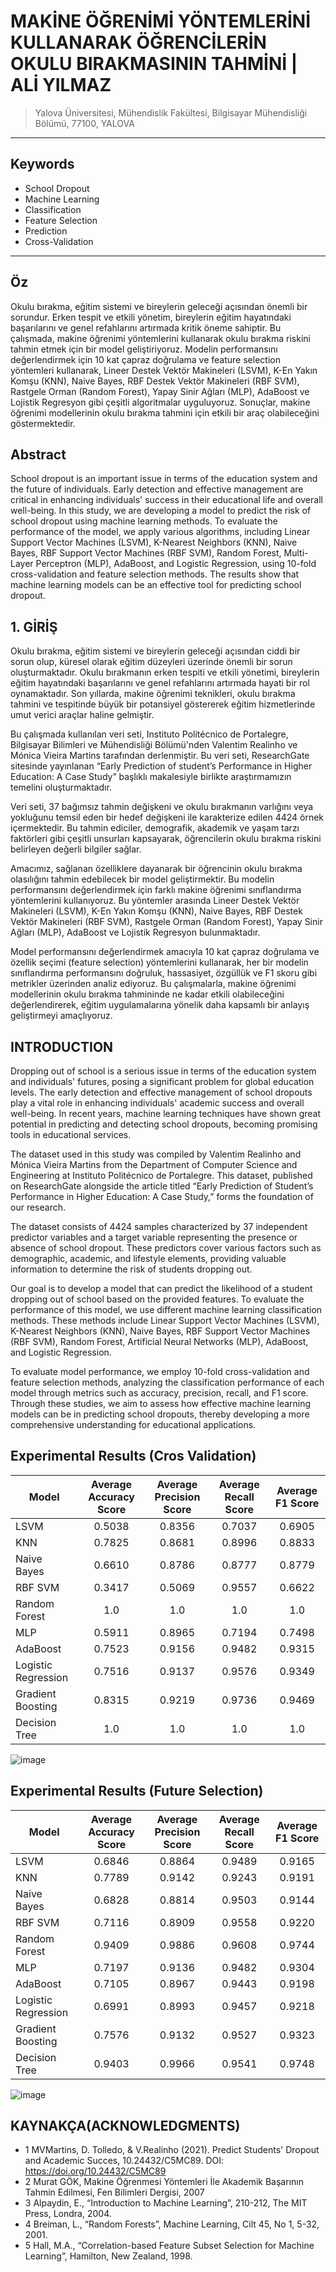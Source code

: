 # MAKİNE ÖĞRENİMİ YÖNTEMLERİNİ KULLANARAK ÖĞRENCİLERİN OKULU BIRAKMASININ TAHMİNİ | ALİ YILMAZ
> Yalova Üniversitesi, Mühendislik Fakültesi, Bilgisayar Mühendisliği Bölümü, 77100, YALOVA
---
## Keywords
* School Dropout
* Machine Learning
* Classification
* Feature Selection
* Prediction
* Cross-Validation
---
## Öz
Okulu bırakma, eğitim sistemi ve bireylerin geleceği açısından önemli bir sorundur. Erken tespit ve etkili yönetim, bireylerin eğitim hayatındaki başarılarını ve genel refahlarını artırmada kritik öneme sahiptir. Bu çalışmada, makine öğrenimi yöntemlerini kullanarak okulu bırakma riskini tahmin etmek için bir model geliştiriyoruz. Modelin performansını değerlendirmek için 10 kat çapraz doğrulama ve feature selection yöntemleri kullanarak, Lineer Destek Vektör Makineleri (LSVM), K-En Yakın Komşu (KNN), Naive Bayes, RBF Destek Vektör Makineleri (RBF SVM), Rastgele Orman (Random Forest), Yapay Sinir Ağları (MLP), AdaBoost ve Lojistik Regresyon gibi çeşitli algoritmalar uyguluyoruz. Sonuçlar, makine öğrenimi modellerinin okulu bırakma tahmini için etkili bir araç olabileceğini göstermektedir.

## Abstract
School dropout is an important issue in terms of the education system and the future of individuals. Early detection and effective management are critical in enhancing individuals' success in their educational life and overall well-being. In this study, we are developing a model to predict the risk of school dropout using machine learning methods. To evaluate the performance of the model, we apply various algorithms, including Linear Support Vector Machines (LSVM), K-Nearest Neighbors (KNN), Naive Bayes, RBF Support Vector Machines (RBF SVM), Random Forest, Multi-Layer Perceptron (MLP), AdaBoost, and Logistic Regression, using 10-fold cross-validation and feature selection methods. The results show that machine learning models can be an effective tool for predicting school dropout.

## 1. GİRİŞ
Okulu bırakma, eğitim sistemi ve bireylerin geleceği açısından ciddi bir sorun olup, küresel olarak eğitim düzeyleri üzerinde önemli bir sorun oluşturmaktadır. Okulu bırakmanın erken tespiti ve etkili yönetimi, bireylerin eğitim hayatındaki başarılarını ve genel refahlarını artırmada hayati bir rol oynamaktadır. Son yıllarda, makine öğrenimi teknikleri, okulu bırakma tahmini ve tespitinde büyük bir potansiyel göstererek eğitim hizmetlerinde umut verici araçlar haline gelmiştir. 

Bu çalışmada kullanılan veri seti, Instituto Politécnico de Portalegre, Bilgisayar Bilimleri ve Mühendisliği Bölümü'nden Valentim Realinho ve Mónica Vieira Martins tarafından derlenmiştir. Bu veri seti, ResearchGate sitesinde yayınlanan “Early Prediction of student’s Performance in Higher Education: A Case Study” başlıklı makalesiyle birlikte araştırmamızın temelini oluşturmaktadır. 

Veri seti, 37 bağımsız tahmin değişkeni ve okulu bırakmanın varlığını veya yokluğunu temsil eden bir hedef değişkeni ile karakterize edilen 4424 örnek içermektedir. Bu tahmin ediciler, demografik, akademik ve yaşam tarzı faktörleri gibi çeşitli unsurları kapsayarak, öğrencilerin okulu bırakma riskini belirleyen değerli bilgiler sağlar. 

Amacımız, sağlanan özelliklere dayanarak bir öğrencinin okulu bırakma olasılığını tahmin edebilecek bir model geliştirmektir. Bu modelin performansını değerlendirmek için farklı makine öğrenimi sınıflandırma yöntemlerini kullanıyoruz. Bu yöntemler arasında Lineer Destek Vektör Makineleri (LSVM), K-En Yakın Komşu (KNN), Naive Bayes, RBF Destek Vektör Makineleri (RBF SVM), Rastgele Orman (Random Forest), Yapay Sinir Ağları (MLP), AdaBoost ve Lojistik Regresyon bulunmaktadır.

Model performansını değerlendirmek amacıyla 10 kat çapraz doğrulama ve özellik seçimi (feature selection) yöntemlerini kullanarak, her bir modelin sınıflandırma performansını doğruluk, hassasiyet, özgüllük ve F1 skoru gibi metrikler üzerinden analiz ediyoruz. Bu çalışmalarla, makine öğrenimi modellerinin okulu bırakma tahmininde ne kadar etkili olabileceğini değerlendirerek, eğitim uygulamalarına yönelik daha kapsamlı bir anlayış geliştirmeyi amaçlıyoruz.

## INTRODUCTION
Dropping out of school is a serious issue in terms of the education system and individuals' futures, posing a significant problem for global education levels. The early detection and effective management of school dropouts play a vital role in enhancing individuals' academic success and overall well-being. In recent years, machine learning techniques have shown great potential in predicting and detecting school dropouts, becoming promising tools in educational services.

The dataset used in this study was compiled by Valentim Realinho and Mónica Vieira Martins from the Department of Computer Science and Engineering at Instituto Politécnico de Portalegre. This dataset, published on ResearchGate alongside the article titled “Early Prediction of Student’s Performance in Higher Education: A Case Study,” forms the foundation of our research.

The dataset consists of 4424 samples characterized by 37 independent predictor variables and a target variable representing the presence or absence of school dropout. These predictors cover various factors such as demographic, academic, and lifestyle elements, providing valuable information to determine the risk of students dropping out.

Our goal is to develop a model that can predict the likelihood of a student dropping out of school based on the provided features. To evaluate the performance of this model, we use different machine learning classification methods. These methods include Linear Support Vector Machines (LSVM), K-Nearest Neighbors (KNN), Naive Bayes, RBF Support Vector Machines (RBF SVM), Random Forest, Artificial Neural Networks (MLP), AdaBoost, and Logistic Regression.

To evaluate model performance, we employ 10-fold cross-validation and feature selection methods, analyzing the classification performance of each model through metrics such as accuracy, precision, recall, and F1 score. Through these studies, we aim to assess how effective machine learning models can be in predicting school dropouts, thereby developing a more comprehensive understanding for educational applications.

## Experimental Results (Cros Validation)

| Model                | Average Accuracy Score | Average Precision Score | Average Recall Score | Average F1 Score |
| -------------------- |:----------------------:|:-----------------------:|:--------------------:|:----------------:|
| LSVM                 | 0.5038                 | 0.8356                  | 0.7037               | 0.6905           |
| KNN                  | 0.7825                 | 0.8681                  | 0.8996               | 0.8833           |
| Naive Bayes          | 0.6610                 | 0.8786                  | 0.8777               | 0.8779           |
| RBF SVM              | 0.3417                 | 0.5069                  | 0.9557               | 0.6622           |
| Random Forest        | 1.0                    | 1.0                     | 1.0                  | 1.0              |
| MLP                  | 0.5911                 | 0.8965                  | 0.7194               | 0.7498           |
| AdaBoost             | 0.7523                 | 0.9156                  | 0.9482               | 0.9315           |
| Logistic Regression  | 0.7516                 | 0.9137                  | 0.9576               | 0.9349           |
| Gradient Boosting    | 0.8315                 | 0.9219                  | 0.9736               | 0.9469           |
| Decision Tree        | 1.0                    | 1.0                     | 1.0                  | 1.0              |

![image](https://github.com/alyilmaz99/ml_school_dropout_prediction/assets/73197677/0eb06806-9df6-4771-9b86-bba91f7f483e)

## Experimental Results (Future Selection)
| Model                | Average Accuracy Score | Average Precision Score | Average Recall Score | Average F1 Score |
| -------------------- |:----------------------:|:-----------------------:|:--------------------:|:----------------:|
| LSVM                 | 0.6846                 | 0.8864                  | 0.9489               | 0.9165           |
| KNN                  | 0.7789                 | 0.9142                  | 0.9243               | 0.9191           |
| Naive Bayes          | 0.6828                 | 0.8814                  | 0.9503               | 0.9144           |
| RBF SVM              | 0.7116                 | 0.8909                  | 0.9558               | 0.9220           |
| Random Forest        | 0.9409                 | 0.9886                  | 0.9608               | 0.9744           |
| MLP                  | 0.7197                 | 0.9136                  | 0.9482               | 0.9304           |
| AdaBoost             | 0.7105                 | 0.8967                  | 0.9443               | 0.9198           |
| Logistic Regression  | 0.6991                 | 0.8993                  | 0.9457               | 0.9218           |
| Gradient Boosting    | 0.7576                 | 0.9132                  | 0.9527               | 0.9323           |
| Decision Tree        | 0.9403                 | 0.9966                  | 0.9541               | 0.9748           |

![image](https://github.com/alyilmaz99/ml_school_dropout_prediction/assets/73197677/0d35ee75-0852-4b4c-841f-1469fe7ba428)

## KAYNAKÇA(ACKNOWLEDGMENTS) 
* 1 MVMartins, D. Tolledo, & V.Realinho (2021). Predict Students' Dropout and Academic Succes, 10.24432/C5MC89. DOI: https://doi.org/10.24432/C5MC89  
* 2 Murat GÖK, Makine Öğrenmesi Yöntemleri İle Akademik Başarının Tahmin Edilmesi, Fen Bilimleri Dergisi, 2007  
* 3 Alpaydin, E., “Introduction to Machine Learning”, 210-212, The MIT Press, Londra, 2004. 
* 4 Breiman, L., “Random Forests”, Machine Learning, Cilt 45, No 1, 5-32, 2001.
* 5 Hall, M.A., “Correlation-based Feature Subset Selection for Machine Learning”, Hamilton, New Zealand, 1998. 
